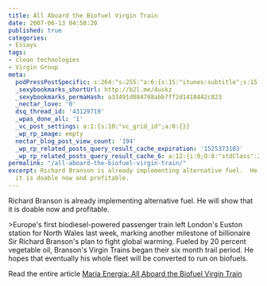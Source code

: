 ```yaml
---
title: All Aboard the Biofuel Virgin Train
date: 2007-06-13 04:50:20
published: true
categories:
- Essays
tags:
- clean technologies
- Virgin Group
meta:
  podPressPostSpecific: s:264:"s:255:"a:6:{s:15:"itunes:subtitle";s:15:"##PostExcerpt##";s:14:"itunes:summary";s:15:"##PostExcerpt##";s:15:"itunes:keywords";s:17:"##WordPressCats##";s:13:"itunes:author";s:10:"##Global##";s:15:"itunes:explicit";s:7:"Default";s:12:"itunes:block";s:7:"Default";}";";
  _sexybookmarks_shortUrl: http://b2l.me/4uskz
  _sexybookmarks_permaHash: a33491d884708abb7ff2d1418442c823
  _nectar_love: '0'
  dsq_thread_id: '43129719'
  _wpas_done_all: '1'
  _vc_post_settings: a:1:{s:10:"vc_grid_id";a:0:{}}
  _wp_rp_image: empty
  nectar_blog_post_view_count: '194'
  _wp_rp_related_posts_query_result_cache_expiration: '1525373103'
  _wp_rp_related_posts_query_result_cache_6: a:12:{i:0;O:8:"stdClass":2:{s:7:"post_id";s:3:"365";s:5:"score";s:17:"137.8957008776229";}i:1;O:8:"stdClass":2:{s:7:"post_id";s:3:"279";s:5:"score";s:18:"115.21195076396697";}i:2;O:8:"stdClass":2:{s:7:"post_id";s:3:"389";s:5:"score";s:18:"105.46986428533961";}i:3;O:8:"stdClass":2:{s:7:"post_id";s:3:"280";s:5:"score";s:17:"93.60881079153759";}i:4;O:8:"stdClass":2:{s:7:"post_id";s:3:"334";s:5:"score";s:17:"85.87251312570763";}i:5;O:8:"stdClass":2:{s:7:"post_id";s:3:"359";s:5:"score";s:15:"78.453515643066";}i:6;O:8:"stdClass":2:{s:7:"post_id";s:3:"318";s:5:"score";s:15:"78.453515643066";}i:7;O:8:"stdClass":2:{s:7:"post_id";s:3:"261";s:5:"score";s:15:"78.453515643066";}i:8;O:8:"stdClass":2:{s:7:"post_id";s:3:"799";s:5:"score";s:17:"77.78057116981253";}i:9;O:8:"stdClass":2:{s:7:"post_id";s:3:"407";s:5:"score";s:17:"77.78057116981253";}i:10;O:8:"stdClass":2:{s:7:"post_id";s:3:"727";s:5:"score";s:17:"77.16980787067425";}i:11;O:8:"stdClass":2:{s:7:"post_id";s:4:"1305";s:5:"score";s:17:"73.06757345452687";}}
permalink: "/all-aboard-the-biofuel-virgin-train/"
excerpt: Richard Branson is already implementing alternative fuel.  He will show that
  it is doable now and profitable.
---
```

<p>Richard Branson is already implementing alternative fuel.  He will show that it is doable now and profitable.</p>
>Europe's first biodiesel-powered passenger train left London's Euston station for North Wales last week, marking another milestone of billionaire Sir Richard Branson's plan to fight global warming. Fueled by 20 percent vegetable oil, Branson's Virgin Trains began their six month trail period. He hopes that eventually his whole fleet will be converted to run on biofuels.
</p></blockquote>
<p>Read the entire article <a href="http://mariaenergia.blogspot.com/2007/06/all-aboard-biofuel-virgin-train.html" rel="nofollow">Maria Energia: All Aboard the Biofuel Virgin Train</a></p>
